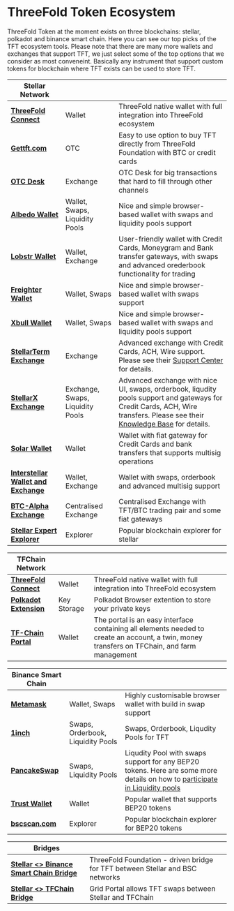 # ThreeFold Token Ecosystem

ThreeFold Token at the moment exists on three blockchains: stellar, polkadot and binance smart chain.
Here you can see our top picks of the TFT ecosystem tools. Please note that there are many more wallets and exchanges that support TFT, we just select some of the top options that we consider as most conveneint. Basically any instrument that support custom tokens for blockchain where TFT exists can be used to store TFT. 

| **Stellar Network** |||
| --------------- |----| --------------- |
|  [**ThreeFold Connect**](threefold_connect) | Wallet | ThreeFold native wallet with full integration into ThreeFold ecosystem |
| [**Gettft.com**](https://gettft.com/gettft/) | OTC | Easy to use option to buy TFT directly from ThreeFold Foundation with BTC or credit cards |
| [**OTC Desk**](tft_otc) | Exchange | OTC Desk for big transactions that hard to fill through other channels |
| [**Albedo Wallet**](albedo) | Wallet, Swaps, Liquidity Pools | Nice and simple browser-based wallet with swaps and liquidity pools support |
| [**Lobstr Wallet**](lobstr_wallet) | Wallet, Exchange | User-friendly wallet with Credit Cards, Moneygram and Bank transfer gateways, with swaps and advanced orederbook functionality for trading|
| [**Freighter Wallet**](https://www.freighter.app/) | Wallet, Swaps | Nice and simple browser-based wallet with swaps support|
| [**Xbull Wallet**](https://xbull.app/) | Wallet, Swaps | Nice and simple browser-based wallet with swaps and liquidity pools support|
| [**StellarTerm Exchange**](https://stellarterm.com/) | Exchange |	Advanced exchange with Credit Cards, ACH, Wire support. Please see their [Support Center](https://stellarterm.zendesk.com/hc/en-us) for details.|
| [**StellarX Exchange**](https://www.stellarx.com/) | Exchange, Swaps, Liquidity Pools | Advanced exchange with nice UI, swaps, orderbook, liqudity pools support and gateways for Credit Cards, ACH, Wire transfers. Please see their [Knowledge Base](https://stellarx.freshdesk.com/support/home) for details.|
| [**Solar Wallet**](solar_wallet) | Wallet | Wallet with fiat gateway for Credit Cards and bank transfers that supports multisig operations|
| [**Interstellar Wallet and Exchange**](tft_interstellar) | Wallet, Exchange | Wallet with swaps, orderbook and advanced multisig support|
| [**BTC-Alpha Exchange**](tft_btc_alpha) | Centralised Exchange | Centralised Exchange with TFT/BTC trading pair and some fiat gateways|
| [**Stellar Expert Explorer**](https://stellar.expert/) | Explorer | Popular blockchain explorer for stellar|
						
| **TFChain Network** | ||
| --------------- | --------------- |-------|
| [**ThreeFold Connect**](threefold_connect) | Wallet | ThreeFold native wallet with full integration into ThreeFold ecosystem|
| [**Polkadot Extension**](https://library.threefold.me/info/manual/#/getstarted/manual__dashboard_portal_polkadot_create_account) | Key Storage | Polkadot Browser extention to store your private keys|
| [**TF-Chain Portal**](https://library.threefold.me/info/manual/#/manual__dashboard_portal_home) | Wallet | The portal is an easy interface containing all elements needed to create an account, a twin, money transfers on TFChain, and farm management |
						
| **Binance Smart Chain** | ||
| --------------- | --------------- |--------|
| [**Metamask**](tft_bsc_metamask) | Wallet, Swaps | Highly customisable browser wallet with build in swap support|
| [**1inch**](tft_1inch) | Swaps, Orderbook, Liquidity Pools | Swaps, Orderbook, Liqudity Pools for TFT|
| [**PancakeSwap**](tft_binance_defi) | Swaps, Liquidity Pools | Liqudity Pool with swaps support for  any BEP20 tokens. Here are some more details on how to [participate in Liquidity pools](liquidity_provider)|
| [**Trust Wallet**](tft_bsc_trustwallet) | Wallet | Popular wallet that supports BEP20 tokens|
| [**bscscan.com**](https://bscscan.com/) | Explorer | Popular blockchain explorer for BEP20 tokens|
						
| **Bridges** | |
| --------------- | --------------- |
| [**Stellar <> Binance Smart Chain Bridge**](https://bridge.bsc.threefold.io/) | ThreeFold Foundation - driven bridge for TFT between Stellar and BSC networks |
| [**Stellar <> TFChain Bridge**](https://portal.grid.tf/) | Grid Portal allows TFT swaps between Stellar and TFChain|
